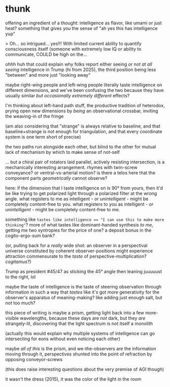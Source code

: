 # thunk

offering an ingredient of a thought: intelligence as flavor, like umami or just heat? something that gives you the sense of "ah yes this has intelligence yup"

\> Oh... so intrigued... yes!!! With limited current ability to quantify consciousness itself (someone with extremely low IQ or ability to communicate, COULD be high on the...

ohhh huh that could explain why folks report either seeing _or not at all seeing_ intelligence in Trump (hi from 2025), the third position being less "between" and more just "looking away"

maybe right-wing people and left-wing people literally taste intelligence on different dimensions, and we've been confusing the two because they have usually similar _but occasionally extremely different_ effects?

I'm thinking about left-hand path stuff, the productive tradition of heterodox, prying open new dimensions by _being_ an observational crossbar, inviting the weaving-in of the fringe

(am also considering that "strange" is always relative to baseline, and that baseline+strange is not enough for triangulation, and that every coordinate system is one term short of precise)

the two paths run alongside each other, but blind to the other for mutual lack of mechanism by which to make sense of not-self

... but a chiral pair of rotators laid parallel, actively resisting intersection, is a mechanically interesting arrangement. rhymes with twin-screw conveyance? or ventral-vs-arterial motion? is there a telos here that the component parts _geometrically_ cannot observe?

here: if the dimension that I taste intelligence on is 90° from yours, then it'd be like trying to get polarized light through a polarized filter at the wrong angle. what registers to me as intelligent - _or unintelligent_ - might be completely content-free to you. what registers to you as intelligent - _or unintelligent_ - might be completely content-free to me.

something like `tastes like intelligence == "I can use this to make more thinking"`? more of what tastes like dominant-handed synthesis _to me_, getting me two syntropies for the price of one? a deposit bonus in the cogito-ergo-sum bank?

(or, pulling back for a _really_ wide shot: an observer in a perspectival universe constituted by coherent observer-positions might experience attraction commensurate to the _taste_ of perspective-multiplication? _cogitamus_?)

Trump as president #45/47 as sticking the 45° angle then leaning juuuuust to the right, lol

maybe the taste of intelligence is the taste of steering observation through information in such a way that _tastes_ like it's got more generativity for the observer's apparatus of meaning-making? like adding just enough salt, but not too much?

this piece of writing is maybe a prism, getting light back into a few more-visible wavelengths, because these days are _not_ dark, but they _are_ strangely-lit, discovering that the light spectrum is not itself a monolith

(actually this would explain why multiple systems of intelligence can go intersecting for eons without even noticing each other)

maybe _all of this_ is the prism, and we-the-observers are the information moving through it, perspectives shunted into the point of refraction by opposing conveyor-screws

(this does raise interesting questions about the very premise of AGI though)

it wasn't the dress (2015), it was the color of the light in the room
